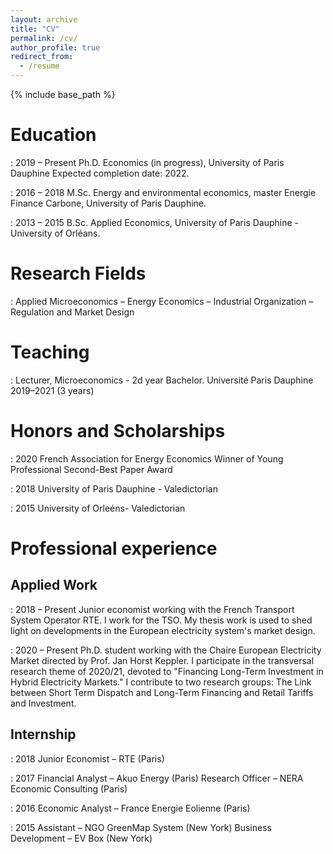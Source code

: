 ```yaml
---
layout: archive
title: "CV"
permalink: /cv/
author_profile: true
redirect_from:
  - /resume
---
```


{% include base_path %}

Education
==========

: 2019 – Present	Ph.D. Economics (in progress), University of Paris Dauphine Expected completion date:  2022.

: 2016 – 2018		M.Sc. Energy and environmental economics, master Energie Finance Carbone, University of Paris Dauphine.

: 2013 – 2015		B.Sc. Applied Economics, University of Paris Dauphine - University of Orléans.


Research Fields
==========

: Applied Microeconomics – Energy Economics – Industrial Organization – Regulation and Market Design


Teaching
==========

: Lecturer, Microeconomics - 2d year Bachelor. Université Paris Dauphine 2019–2021 (3 years)


Honors and Scholarships
==========

: 2020		French Association for Energy Economics Winner of Young Professional Second-Best Paper Award

: 2018		University of Paris Dauphine - Valedictorian 

: 2015		University of Orleéns- Valedictorian 


Professional experience
==========

Applied Work	
----------
: 2018 – Present	Junior economist working with the French Transport System Operator RTE. I work for the TSO. My thesis work is used to shed light on developments in the European electricity system's market design.


: 2020 – Present	Ph.D. student working with the Chaire European Electricity Market directed by Prof. Jan Horst Keppler. I participate in the transversal research theme of         2020/21, devoted to "Financing Long-Term Investment in Hybrid Electricity Markets." I contribute to two research groups: The Link between Short Term Dispatch and Long-Term Financing and Retail Tariffs and Investment.

Internship
----------
: 2018		Junior Economist – RTE (Paris)

: 2017		Financial Analyst – Akuo Energy (Paris)
		Research Officer – NERA Economic Consulting (Paris)

: 2016		Economic Analyst – France Energie Eolienne (Paris)

: 2015		Assistant – NGO GreenMap System (New York)
		Business Development – EV Box (New York)
